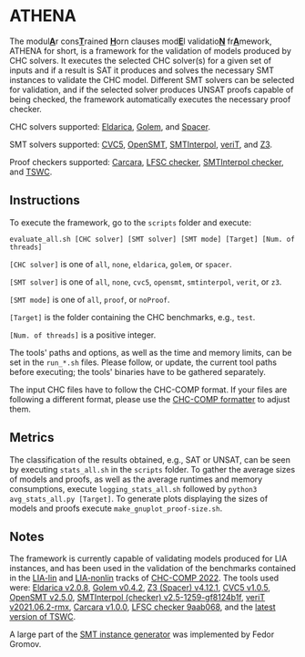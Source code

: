 # ATHENA

The modul<ins>**A**</ins>r cons<ins>**T**</ins>rained <ins>**H**</ins>orn clauses mod<ins>**E**</ins>l validatio<ins>**N**</ins> fr<ins>**A**</ins>mework, ATHENA for short, is a framework for the validation of models produced by CHC solvers. It executes the selected CHC solver(s) for a given set of inputs and if a result is SAT it produces and solves the necessary SMT instances to validate the CHC model. Different SMT solvers can be selected for validation, and if the selected solver produces UNSAT proofs capable of being checked, the framework automatically executes the necessary proof checker.

CHC solvers supported: [Eldarica], [Golem], and [Spacer].

SMT solvers supported: [CVC5], [OpenSMT], [SMTInterpol], [veriT], and [Z3].

Proof checkers supported: [Carcara], [LFSC checker], [SMTInterpol checker], and [TSWC].

## Instructions

To execute the framework, go to the `scripts` folder and execute:

```
evaluate_all.sh [CHC solver] [SMT solver] [SMT mode] [Target] [Num. of threads]
```

`[CHC solver]` is one of `all`, `none`, `eldarica`, `golem`, or `spacer`.

`[SMT solver]` is one of `all`, `none`, `cvc5`, `opensmt`, `smtinterpol`, `verit`, or `z3`.

`[SMT mode]` is one of `all`, `proof`, or `noProof`.

`[Target]` is the folder containing the CHC benchmarks, e.g., `test`.

`[Num. of threads]` is a positive integer.

The tools' paths and options, as well as the time and memory limits, can be set in the `run_*.sh` files. Please follow, or update, the current tool paths before executing; the tools' binaries have to be gathered separately.

The input CHC files have to follow the CHC-COMP format. If your files are following a different format, please use the [CHC-COMP formatter] to adjust them.

## Metrics

The classification of the results obtained, e.g., SAT or UNSAT, can be seen by executing `stats_all.sh` in the `scripts` folder. To gather the average sizes of models and proofs, as well as the average runtimes and memory consumptions, execute `logging_stats_all.sh` followed by `python3 avg_stats_all.py [Target]`. To generate plots displaying the sizes of models and proofs execute `make_gnuplot_proof-size.sh`.

## Notes

The framework is currently capable of validating models produced for LIA instances, and has been used in the validation of the benchmarks contained in the [LIA-lin] and [LIA-nonlin] tracks of [CHC-COMP 2022]. The tools used were: [Eldarica v2.0.8], [Golem v0.4.2], [Z3 (Spacer) v4.12.1], [CVC5 v1.0.5], [OpenSMT v2.5.0], [SMTInterpol (checker) v2.5-1259-gf8124b1f], [veriT v2021.06.2-rmx], [Carcara v1.0.0], [LFSC checker 9aab068], and the [latest version of TSWC].

A large part of the [SMT instance generator] was implemented by Fedor Gromov.

[Eldarica]: https://github.com/uuverifiers/eldarica
[Golem]: https://github.com/usi-verification-and-security/golem
[Spacer]: https://github.com/Z3Prover/z3
[CVC5]:https://github.com/cvc5/cvc5
[OpenSMT]: https://github.com/usi-verification-and-security/opensmt
[SMTInterpol]: https://github.com/ultimate-pa/smtinterpol
[veriT]: https://www.verit-solver.org
[Z3]: https://github.com/Z3Prover/z3
[Carcara]: https://github.com/ufmg-smite/carcara
[LFSC checker]: https://github.com/cvc5/LFSC
[SMTInterpol checker]: https://ultimate.informatik.uni-freiburg.de/smtinterpol/proofs.html
[TSWC]: https://verify.inf.usi.ch/certificate-producing-opensmt2
[LIA-lin]: https://github.com/chc-comp/chc-comp22-benchmarks/tree/main/LIA-Lin
[LIA-nonlin]: https://github.com/chc-comp/chc-comp22-benchmarks/tree/main/LIA
[CHC-COMP 2022]: https://chc-comp.github.io/2022
[Eldarica v2.0.8]: https://github.com/uuverifiers/eldarica/releases/tag/v2.0.8
[Golem v0.4.2]: https://github.com/usi-verification-and-security/golem/releases/tag/v0.4.2
[Z3 (Spacer) v4.12.1]: https://github.com/Z3Prover/z3/releases/tag/z3-4.12.1
[CVC5 v1.0.5]: https://github.com/cvc5/cvc5/releases/tag/cvc5-1.0.5
[OpenSMT v2.5.0]: https://github.com/usi-verification-and-security/opensmt/releases/tag/v2.5.0
[SMTInterpol (checker) v2.5-1259-gf8124b1f]: https://ultimate.informatik.uni-freiburg.de/smtinterpol/smtinterpol-2.5-1256-gf8124b1f.jar
[veriT v2021.06.2-rmx]: https://www.verit-solver.org/download/2021.06/verit-2021.06-rmx.tar.gz
[Carcara v1.0.0]: https://github.com/ufmg-smite/carcara/releases/tag/carcara-1.0.0
[LFSC checker 9aab068]: https://github.com/cvc5/LFSC/commit/9aab068dec2c5a9f5f2bf465590005c638078e95
[latest version of TSWC]: https://verify.inf.usi.ch/certificate-producing-opensmt2
[SMT instance generator]: https://github.com/usi-verification-and-security/chc-model-validator/blob/master/scripts/generate_chc_witness_checks.py
[CHC-COMP formatter]: https://github.com/chc-comp/scripts/tree/master/format